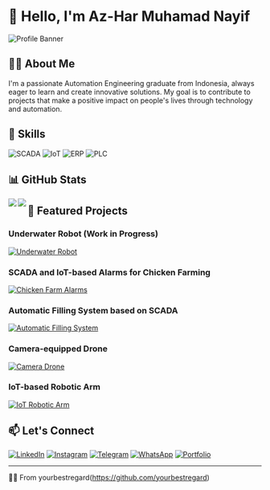 # 👋 Hello, I'm Az-Har Muhamad Nayif 

![Profile Banner](https://via.placeholder.com/1500x500)

## 👨‍💻 About Me

I'm a passionate Automation Engineering graduate from Indonesia, always eager to learn and create innovative solutions. My goal is to contribute to projects that make a positive impact on people's lives through technology and automation.

## 🚀 Skills

![SCADA](https://img.shields.io/badge/-SCADA-007ACC?style=flat-square&logo=industry&logoColor=white)
![IoT](https://img.shields.io/badge/-IoT-FF6F00?style=flat-square&logo=internetofthings&logoColor=white)
![ERP](https://img.shields.io/badge/-ERP-4A154B?style=flat-square&logo=sap&logoColor=white)
![PLC](https://img.shields.io/badge/-PLC-FF4088?style=flat-square&logo=siemens&logoColor=white)

## 📊 GitHub Stats

<img align="left" src="https://github-readme-stats.vercel.app/api?username=yourbestregard&show_icons=true&theme=radical" />
<img align="left" src="https://github-readme-stats.vercel.app/api/top-langs/?username=yourbestregard&layout=compact&theme=radical" />

## 🌟 Featured Projects

### Underwater Robot (Work in Progress)
[![Underwater Robot](https://github-readme-stats.vercel.app/api/pin/?username=yourusername&repo=underwater-robot&theme=dark)](https://github.com/yourusername/underwater-robot)

### SCADA and IoT-based Alarms for Chicken Farming
[![Chicken Farm Alarms](https://github-readme-stats.vercel.app/api/pin/?username=yourusername&repo=chicken-farm-alarms&theme=dark)](https://github.com/yourusername/chicken-farm-alarms)

### Automatic Filling System based on SCADA
[![Automatic Filling System](https://github-readme-stats.vercel.app/api/pin/?username=yourusername&repo=automatic-filling-system&theme=dark)](https://github.com/yourusername/automatic-filling-system)

### Camera-equipped Drone
[![Camera Drone](https://github-readme-stats.vercel.app/api/pin/?username=yourusername&repo=camera-drone&theme=dark)](https://github.com/yourusername/camera-drone)

### IoT-based Robotic Arm
[![IoT Robotic Arm](https://github-readme-stats.vercel.app/api/pin/?username=yourusername&repo=iot-robotic-arm&theme=dark)](https://github.com/yourusername/iot-robotic-arm)

## 📫 Let's Connect

[![LinkedIn](https://img.shields.io/badge/-LinkedIn-0077B5?style=flat-square&logo=LinkedIn&logoColor=white)](https://www.linkedin.com/in/yourusername/)
[![Instagram](https://img.shields.io/badge/-Instagram-E4405F?style=flat-square&logo=Instagram&logoColor=white)](https://www.instagram.com/yourusername/)
[![Telegram](https://img.shields.io/badge/-Telegram-2CA5E0?style=flat-square&logo=Telegram&logoColor=white)](https://t.me/yourusername)
[![WhatsApp](https://img.shields.io/badge/-WhatsApp-25D366?style=flat-square&logo=WhatsApp&logoColor=white)](https://wa.me/yournumber)
[![Portfolio](https://img.shields.io/badge/-Portfolio-000000?style=flat-square&logo=About.me&logoColor=white)](https://yourportfolio.com)

---

🫰🏻 From yourbestregard(https://github.com/yourbestregard)

